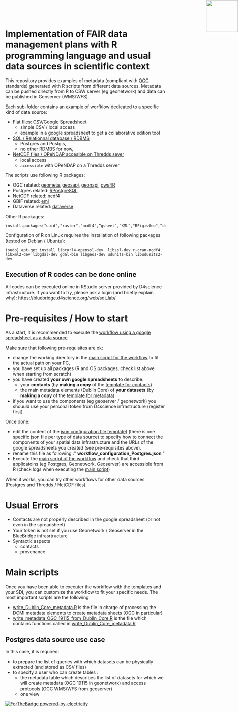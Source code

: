 # Implementation of FAIR data management plans with R programming language and usual data sources in scientific context

This repository provides examples of metadata (compliant with [OGC](http://www.opengeospatial.org/) standards) generated with R scripts from different data sources. Metadata can be pushed directly from R to CSW server (eg geonetwork) and data can be published in Geoserver (WMS/WFS).

Each sub-folder contains an example of worfklow dedicated to a specific kind of data source:
- [Flat files: CSV/Google Spreadsheet](https://github.com/juldebar/R_Metadata/tree/master/metadata_workflow_google_doc_Dublin_Core)
  - simple CSV / local access
  - example in a google spreadsheet to get a collaborative edition tool
- [SQL / Relationnal database / RDBMS](https://github.com/juldebar/R_Metadata/tree/master/metadata_workflow_Postgres_Postgis)
  - Postgres and Postgis,
  - no other RDMBS for now,
- [NetCDF files / OPeNDAP accesible on Thredds sever](https://github.com/juldebar/R_Metadata/tree/master/metadata_workflow_NetCDF_Thredds_Catalog)
  - local access
  - `accessible` with OPeNDAP on a Thredds server

The scripts use following R packages:

- OGC related: [geometa](https://github.com/eblondel/geometa), [geosapi](https://github.com/eblondel/geosapi), [geonapi](https://github.com/eblondel/geonapi), [ows4R](https://github.com/eblondel/ows4R) 
- Postgres related: [RPostgreSQL](RPostgreSQL)
- NetCDF related: [ncdf4](ncdf4)
- GBIF related: [eml](eml)
- Dataverse related: [dataverse]()

Other R packages:
 
```{r setup, include=FALSE}
install.packages("uuid","raster","ncdf4",”gsheet”,”XML”,"RFigisGeo",”devtools”,”RPostgreSQL”,”jsonlite”,”googleVis”)
```

Configuration of R on Linux requires the installation of following packages (tested on Debian / Ubuntu):
```{r setup, include=FALSE}
(sudo) apt-get install libcurl4-openssl-dev  libssl-dev r-cran-ncdf4 libxml2-dev libgdal-dev gdal-bin libgeos-dev udunits-bin libudunits2-dev
```




##  Execution of R codes can be done online

All codes can be executed online in RStudio server provided by D4science infrastructure. If you want to try, please ask a login (and briefly explain why): https://bluebridge.d4science.org/web/sdi_lab/ 


#  Pre-requisites / How to start

As a start, it is recommended to execute the [workflow using a google spreadsheet as a data source](https://github.com/juldebar/R_Metadata/tree/master/metadata_workflow_google_doc_Dublin_Core)

Make sure that following pre-requisites are ok:
- change the working directory in the [main script for the workflow](https://github.com/juldebar/R_Metadata/blob/master/metadata_workflow_google_doc_Dublin_Core/workflow_main_Dublin_Core_gsheet.R) to fit the  actual path on your PC,
- you have set up all packages (R and OS packages, check list above  when starting from scratch) <!-- following [list of potential issues](https://docs.google.com/document/d/1ngZGiMGcTeGvHTmHDttekaQsL9NOHbozyWtlbGWna5c/edit?usp=sharing) -->
- you have created **your own google spreadsheets** to describe:
  - your **contacts** (by **making a copy** of the [template for contacts](https://docs.google.com/spreadsheets/d/1dzxposSSN5nZ0NCdmomxa7KTLHWc4gR3geAoSq1Hku8/edit?usp=sharing))
  - the main metadata elements (Dublin Core) of **your datasets** (by **making a copy** of the [template for metadata](https://docs.google.com/spreadsheets/d/1s8ntQAzgGagixZ-o9TMe6_8I4N0uARJz22Nbw7TLhWU/edit?usp=sharing))
- if you want to use the components (eg geoserver / geonetwork) you shouuld use your personal token from D4science infrastructure (register first)



<!-- - virer package raster-->

Once done: 
- edit the content of the [json configuration file template](https://github.com/juldebar/R_Metadata/blob/master/metadata_workflow_Postgres_Postgis/workflow_configuration_Postgres_template.json)) (there is one specific json file per type of data source) to specify how to connect the components of your spatial data infrastructure and the URLs of the google spreadsheets you created (see pre-requisites above).
- rename this file as following :" **workflow_configuration_Postgres.json** "
- Execute the [main script of the workflow](https://github.com/juldebar/R_Metadata/blob/master/metadata_workflow_google_doc_Dublin_Core/workflow_main_Dublin_Core_gsheet.R) and check that third applicatoins (eg Postgres, Geonetwork, Geoserver) are accessible from R (check logs when executing the [main script](https://github.com/juldebar/R_Metadata/blob/master/metadata_workflow_Postgres_Postgis/workflow_main_Postgres.R))

When it works, you can try other workflows for other data sources (Postgres and Thredds / NetCDF files).


# Usual Errors

- Contacts are not properly described in the google spreadsheet (or not even in the spreadsheet)
- Your token is not set if you use Geonetwork / Geoserver in the BlueBridge infrasrtructure
- Syntactic aspects 
  - contacts
  - provenance

<!-- 

- uuid VS identifier a mano 
- "Mauritius"
- "Provenance"
- enlever le template
dateStamp Emilie
-->


# Main scripts

Once you have been able to executer the workflow with the templates and your SDI, you can customize the workflow to fit your specific needs.
The most important scripts are the following 
- [write_Dublin_Core_metadata.R]() is the file in charge of processing the DCMI metadata elements to create metadata sheets (OGC in particular)
- [write_metadata_OGC_19115_from_Dublin_Core.R]() is the file which contains functions called in [write_Dublin_Core_metadata.R]()


##  Postgres data source use case

In this case, it is required:
- to prepare the list of queries with which datasets can be physically extracted (and stored as CSV files)
- to specify a user who can create tables :
  - the metadata table which describes the list of datasets for which we will create metadata (OGC 19115 in geonetwork) and access protocols (OGC WMS/WFS from geoserver)
  - one view
  
  
  

<img style="position: absolute; top: 0; right: 0; border: 0;" src="http://mdst-macroes.ird.fr/tmp/logo_IRD.svg" width="100">

[![ForTheBadge powered-by-electricity](http://ForTheBadge.com/images/badges/powered-by-electricity.svg)](http://ForTheBadge.com)

<!-- 

https://github.com/Naereen/badges

[![DOI:10.1007/978-3-319-76207-4_15](https://zenodo.org/badge/DOI/10.1007/978-3-319-76207-4_15.svg)](https://doi.org/10.1007/978-3-319-76207-4_15)
-->



